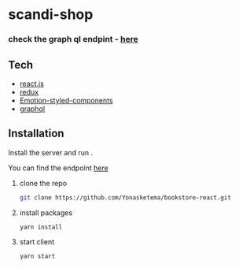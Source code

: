  # scandi-shop
 ### check the graph ql endpint - [here](https://github.com/Yonasketema/graphql-bookstore-api)

## Tech

- [react.js](https://reactjs.org/)
- [redux](https://redux.js.org/)
- [Emotion-styled-components](https://emotion.sh/docs/introduction)
- [graphql](https://graphql.org/)

## Installation

Install the server and run .

You can find the endpoint [here](https://github.com/Yonasketema/bookstore-api) 
 
1. clone the repo
   ```sh
   git clone https://github.com/Yonasketema/bookstore-react.git
   ```
2. install packages
   ```sh
   yarn install
   ```
3. start client
   ```sh
   yarn start
   ```

